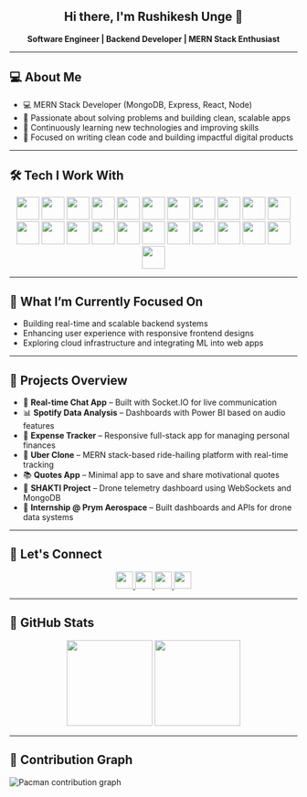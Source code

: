 <h2 align="center">Hi there, I'm Rushikesh Unge 👋</h2>

<p align="center">
  <b>Software Engineer | Backend Developer | MERN Stack Enthusiast</b>
</p>

---

## 💻 About Me

- 💻 MERN Stack Developer (MongoDB, Express, React, Node)
- 🧠 Passionate about solving problems and building clean, scalable apps
- 🌱 Continuously learning new technologies and improving skills
- 🚀 Focused on writing clean code and building impactful digital products

---

## 🛠️ Tech I Work With

<div align="center">
  <img src="https://cdn.jsdelivr.net/gh/devicons/devicon/icons/c/c-original.svg" height="40" />
  <img src="https://cdn.jsdelivr.net/gh/devicons/devicon/icons/html5/html5-original.svg" height="40" />
  <img src="https://cdn.jsdelivr.net/gh/devicons/devicon/icons/css3/css3-original.svg" height="40" />
  <img src="https://cdn.jsdelivr.net/gh/devicons/devicon/icons/javascript/javascript-original.svg" height="40" />
  <img src="https://skillicons.dev/icons?i=tailwind" height="40" />
  <img src="https://cdn.jsdelivr.net/gh/devicons/devicon/icons/react/react-original.svg" height="40" />
  <img src="https://cdn.jsdelivr.net/gh/devicons/devicon/icons/nodejs/nodejs-original.svg" height="40" />
  <img src="https://cdn.jsdelivr.net/gh/devicons/devicon/icons/express/express-original.svg" height="40" />
  <img src="https://cdn.jsdelivr.net/gh/devicons/devicon/icons/npm/npm-original-wordmark.svg" height="40" />
  <img src="https://cdn.jsdelivr.net/gh/devicons/devicon/icons/mongodb/mongodb-original.svg" height="40" />
  <img src="https://skillicons.dev/icons?i=ts" height="40" />
  <img src="https://cdn.jsdelivr.net/gh/devicons/devicon/icons/git/git-original.svg" height="40" />
  <img src="https://cdn.jsdelivr.net/gh/devicons/devicon/icons/github/github-original.svg" height="40" />
  <img src="https://cdn.jsdelivr.net/gh/devicons/devicon/icons/nextjs/nextjs-original.svg" height="40" />
  <img src="https://cdn.jsdelivr.net/gh/devicons/devicon/icons/linux/linux-original.svg" height="40" />
  <img src="https://skillicons.dev/icons?i=py" height="40" />
  <img src="https://cdn.jsdelivr.net/gh/devicons/devicon/icons/kaggle/kaggle-original.svg" height="40" />
  <img src="https://cdn.jsdelivr.net/gh/devicons/devicon/icons/jupyter/jupyter-original.svg" height="40" />
  <img src="https://cdn.jsdelivr.net/gh/devicons/devicon/icons/mysql/mysql-original.svg" height="40" />
  <img src="https://cdn.jsdelivr.net/gh/devicons/devicon/icons/numpy/numpy-original.svg" height="40" />
  <img src="https://cdn.jsdelivr.net/gh/devicons/devicon/icons/pandas/pandas-original.svg" height="40" />
  <img src="https://cdn.jsdelivr.net/gh/devicons/devicon/icons/vscode/vscode-original.svg" height="40" />
  <img src="https://cdn.jsdelivr.net/gh/devicons/devicon/icons/sqlite/sqlite-original.svg" height="40" />
</div>

---

## 🚀 What I’m Currently Focused On

- Building real-time and scalable backend systems
- Enhancing user experience with responsive frontend designs
- Exploring cloud infrastructure and integrating ML into web apps

---

## 📌 Projects Overview

- 💬 **Real-time Chat App** – Built with Socket.IO for live communication
- 📊 **Spotify Data Analysis** – Dashboards with Power BI based on audio features
- 💸 **Expense Tracker** – Responsive full-stack app for managing personal finances
- 🚗 **Uber Clone** – MERN stack-based ride-hailing platform with real-time tracking
- 📚 **Quotes App** – Minimal app to save and share motivational quotes
- 🚁 **SHAKTI Project** – Drone telemetry dashboard using WebSockets and MongoDB
- 🔧 **Internship @ Prym Aerospace** – Built dashboards and APIs for drone data systems

---

## 📢 Let's Connect

<div align="center">
  <a href="https://www.linkedin.com/in/rushi-unge/" target="_blank">
    <img src="https://img.shields.io/static/v1?message=LinkedIn&logo=linkedin&label=&color=0077B5&logoColor=white&style=for-the-badge" height="30" />
  </a>
  <a href="https://x.com/Rushi_Unge" target="_blank">
    <img src="https://img.shields.io/static/v1?message=Twitter&logo=twitter&label=&color=1DA1F2&logoColor=white&style=for-the-badge" height="30" />
  </a>
  <a href="https://www.instagram.com/rushi_unge/" target="_blank">
    <img src="https://img.shields.io/static/v1?message=Instagram&logo=instagram&label=&color=E4405F&logoColor=white&style=for-the-badge" height="30" />
  </a>
  <a href="mailto:rushikeshunge@gmail.com" target="_blank">
    <img src="https://img.shields.io/static/v1?message=Gmail&logo=gmail&label=&color=D14836&logoColor=white&style=for-the-badge" height="30" />
  </a>
</div>

---

## 🌟 GitHub Stats

<div align="center">
  <img src="https://streak-stats.demolab.com?user=Rushi-unge&locale=en&mode=daily&theme=dracula&hide_border=false&border_radius=5" height="150" />
  <img src="https://github-readme-stats.vercel.app/api?username=Rushi-unge&show_icons=true&include_all_commits=true&count_private=true&theme=dracula&hide_border=false" height="150" />
</div>

---

## 💍 Contribution Graph

<picture>
  <source media="(prefers-color-scheme: dark)" srcset="https://raw.githubusercontent.com/Rushi-unge/Rushi-unge/output/pacman-contribution-graph-dark.svg">
  <source media="(prefers-color-scheme: light)" srcset="https://raw.githubusercontent.com/Rushi-unge/Rushi-unge/output/pacman-contribution-graph.svg">
  <img alt="Pacman contribution graph" src="https://raw.githubusercontent.com/Rushi-unge/Rushi-unge/output/pacman-contribution-graph.svg">
</picture>
